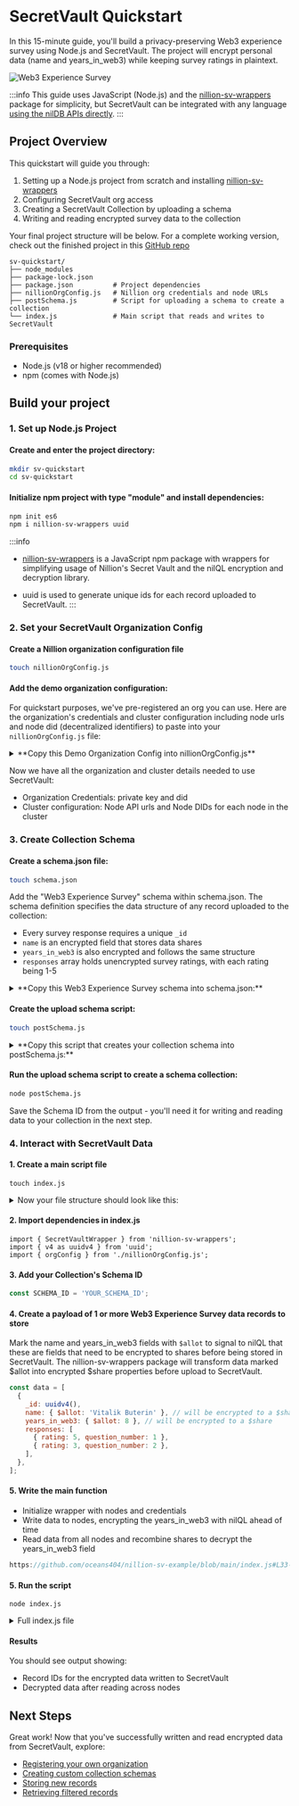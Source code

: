 # SecretVault Quickstart

In this 15-minute guide, you'll build a privacy-preserving Web3 experience survey using Node.js and SecretVault. The project will encrypt personal data (name and years_in_web3) while keeping survey ratings in plaintext.

![Web3 Experience Survey](/img/survey.png)

:::info
This guide uses JavaScript (Node.js) and the [nillion-sv-wrappers](https://github.com/NillionNetwork/nillion-sv-wrappers) package for simplicity, but SecretVault can be integrated with any language [using the nilDB APIs directly](/build/secret-vault#how-to-use-secretvault).
:::

## Project Overview

This quickstart will guide you through:

1. Setting up a Node.js project from scratch and installing [nillion-sv-wrappers](https://github.com/NillionNetwork/nillion-sv-wrappers)
2. Configuring SecretVault org access
3. Creating a SecretVault Collection by uploading a schema
4. Writing and reading encrypted survey data to the collection

Your final project structure will be below. For a complete working version, check out the finished project in this [GitHub repo](https://github.com/oceans404/nillion-sv-example)

```
sv-quickstart/
├── node_modules
├── package-lock.json
├── package.json          # Project dependencies
├── nillionOrgConfig.js   # Nillion org credentials and node URLs
├── postSchema.js         # Script for uploading a schema to create a collection
└── index.js              # Main script that reads and writes to SecretVault
```

### Prerequisites

- Node.js (v18 or higher recommended)
- npm (comes with Node.js)

## Build your project

### 1. Set up Node.js Project

#### Create and enter the project directory:

```bash
mkdir sv-quickstart
cd sv-quickstart
```

#### Initialize npm project with type "module" and install dependencies:

```bash
npm init es6
npm i nillion-sv-wrappers uuid
```

:::info

- [nillion-sv-wrappers](https://github.com/NillionNetwork/nillion-sv-wrappers) is a JavaScript npm package with wrappers for simplifying usage of Nillion's Secret Vault and the nilQL encryption and decryption library.

- uuid is used to generate unique ids for each record uploaded to SecretVault.
  :::

### 2. Set your SecretVault Organization Config

#### Create a Nillion organization configuration file

```bash
touch nillionOrgConfig.js
```

#### Add the demo organization configuration:

For quickstart purposes, we've pre-registered an org you can use. Here are the organization's credentials and cluster configuration including node urls and node did (decentralized identifiers) to paste into your `nillionOrgConfig.js` file:

<details>

<summary>**Copy this Demo Organization Config into nillionOrgConfig.js**</summary>

You can also look up cluster configuration values using the orgDid in the "Returning Org" section of the [SecretVault Registration Portal](https://sv-sda-registration.replit.app/).

```python reference showGithubLink
https://github.com/oceans404/nillion-sv-example/blob/main/nillionOrgConfig.js
```

</details>

Now we have all the organization and cluster details needed to use SecretVault:

- Organization Credentials: private key and did
- Cluster configuration: Node API urls and Node DIDs for each node in the cluster

### 3. Create Collection Schema

#### Create a schema.json file:

```bash
touch schema.json
```

Add the "Web3 Experience Survey" schema within schema.json. The schema definition specifies the data structure of any record uploaded to the collection:

- Every survey response requires a unique `_id`
- `name` is an encrypted field that stores data shares
- `years_in_web3` is also encrypted and follows the same structure
- `responses` array holds unencrypted survey ratings, with each rating being 1-5

<details>

<summary>**Copy this Web3 Experience Survey schema into schema.json:**</summary>

```js reference showGithubLink
https://github.com/oceans404/nillion-sv-example/blob/main/schema.json
```

</details>

#### Create the upload schema script:

```bash
touch postSchema.js
```

<details>

<summary>**Copy this script that creates your collection schema into postSchema.js:**</summary>

```js reference showGithubLink
https://github.com/oceans404/nillion-sv-example/blob/main/postSchema.js
```

</details>

#### Run the upload schema script to create a schema collection:

```bash
node postSchema.js
```

Save the Schema ID from the output - you'll need it for writing and reading data to your collection in the next step.

### 4. Interact with SecretVault Data

#### 1. Create a main script file

```
touch index.js
```

<details>
<summary>Now your file structure should look like this:</summary>
```
sv-quickstart/
├── node_modules
├── package-lock.json
├── package.json
├── nillionOrgConfig.js
├── postSchema.js
└── index.js
```
</details>

#### 2. Import dependencies in index.js

```
import { SecretVaultWrapper } from 'nillion-sv-wrappers';
import { v4 as uuidv4 } from 'uuid';
import { orgConfig } from './nillionOrgConfig.js';
```

#### 3. Add your Collection's Schema ID

```javascript
const SCHEMA_ID = 'YOUR_SCHEMA_ID';
```

#### 4. Create a payload of 1 or more Web3 Experience Survey data records to store

Mark the name and years_in_web3 fields with `$allot` to signal to nilQL that these are fields that need to be encrypted to shares before being stored in SecretVault. The nillion-sv-wrappers package will transform data marked $allot into encrypted $share properties before upload to SecretVault.

```javascript
const data = [
  {
    _id: uuidv4(),
    name: { $allot: 'Vitalik Buterin' }, // will be encrypted to a $share
    years_in_web3: { $allot: 8 }, // will be encrypted to a $share
    responses: [
      { rating: 5, question_number: 1 },
      { rating: 3, question_number: 2 },
    ],
  },
];
```

#### 5. Write the main function

- Initialize wrapper with nodes and credentials
- Write data to nodes, encrypting the years_in_web3 with nilQL ahead of time
- Read data from all nodes and recombine shares to decrypt the years_in_web3 field

```js reference showGithubLink
https://github.com/oceans404/nillion-sv-example/blob/main/index.js#L33-L70
```

#### 5. Run the script

```
node index.js
```

<details>
<summary>Full index.js file</summary>
```js reference showGithubLink
https://github.com/oceans404/nillion-sv-example/blob/main/index.js
```
</details>

#### Results

You should see output showing:

- Record IDs for the encrypted data written to SecretVault
- Decrypted data after reading across nodes

## Next Steps

Great work! Now that you've successfully written and read encrypted data from SecretVault, explore:

- [Registering your own organization](/build/secretVault-secretDataAnalytics/access)
- [Creating custom collection schemas](/build/secretVault-secretDataAnalytics/create-schema)
- [Storing new records](/build/secretVault-secretDataAnalytics/upload)
- [Retrieving filtered records](/build/secretVault-secretDataAnalytics/retrieve)
